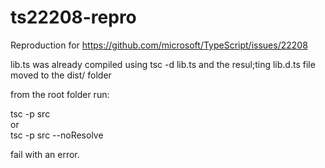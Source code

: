 # ts22208-repro
Reproduction for https://github.com/microsoft/TypeScript/issues/22208

lib.ts was already compiled using tsc -d lib.ts and the resul;ting lib.d.ts file moved to the dist/ folder

from the root folder run:

tsc -p src
<BR> or <BR>
tsc -p src --noResolve

fail with an error. 
